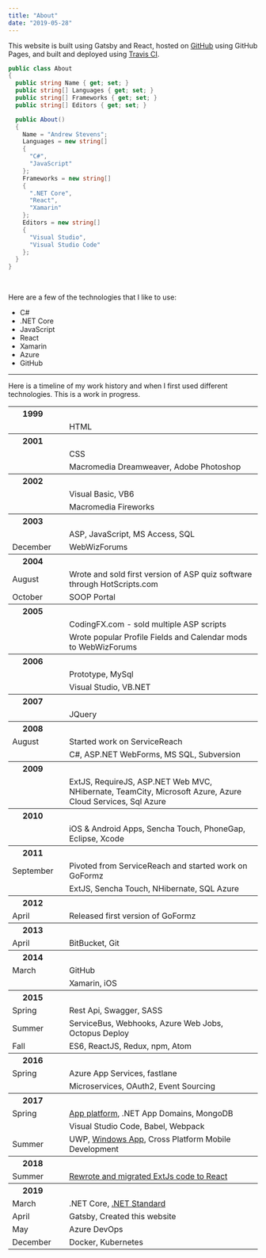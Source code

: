 ```yaml
---
title: "About"
date: "2019-05-28"
---
```


This website is built using Gatsby and React, hosted on [GitHub](https://github.com/aks427/andrewstevens.dev) using GitHub Pages, and built and deployed using [Travis CI](https://travis-ci.org/aks427/andrewstevens.dev).

```csharp
public class About
{
  public string Name { get; set; }
  public string[] Languages { get; set; }
  public string[] Frameworks { get; set; }
  public string[] Editors { get; set; }

  public About()
  {
    Name = "Andrew Stevens";
    Languages = new string[]
    {
      "C#",
      "JavaScript"
    };
    Frameworks = new string[]
    {
      ".NET Core",
      "React",
      "Xamarin"
    };
    Editors = new string[]
    {
      "Visual Studio",
      "Visual Studio Code"
    };
  }
}
```

<br />

Here are a few of the technologies that I like to use:

- C#
- .NET Core
- JavaScript
- React
- Xamarin
- Azure
- GitHub

---

Here is a timeline of my work history and when I first used different technologies. This is a work in progress.

<table class="timeline">
  <tr>
    <th>1999</td>
    <th></td>
    <th></td>
  </tr>
  <tr>
    <td></td>
    <td></td>
    <td>HTML</td>
  </tr>
  <tr>
    <th>2001</td>
    <th></td>
    <th></td>
  </tr>
  <tr>
    <td></td>
    <td></td>
    <td>CSS</td>
  </tr>
  <tr>
    <td></td>
    <td></td>
    <td>Macromedia Dreamweaver, Adobe Photoshop</td>
  </tr>
  <tr>
    <th>2002</td>
    <th></td>
    <th></td>
  </tr>
  <tr>
    <td></td>
    <td></td>
    <td>Visual Basic, VB6</td>
  </tr>
  <tr>
    <td></td>
    <td></td>
    <td>Macromedia Fireworks</td>
  </tr>
  <tr>
    <th>2003</td>
    <th></td>
    <th></td>
  </tr>
  <tr>
    <td></td>
    <td></td>
    <td>ASP, JavaScript, MS Access, SQL</td>
  </tr>
  <tr>
    <td>December</td>
    <td></td>
    <td>WebWizForums</td>
  </tr>
  <tr>
    <th>2004</td>
    <th></td>
    <th></td>
  </tr>
  <tr>
    <td>August</td>
    <td></td>
    <td>Wrote and sold first version of ASP quiz software through HotScripts.com</td>
  </tr>
  <tr>
    <td>October</td>
    <td></td>
    <td>SOOP Portal</td>
  </tr>
  <tr>
    <th>2005</td>
    <th></td>
    <th></td>
  </tr>
  <tr>
    <td></td>
    <td></td>
    <td>CodingFX.com - sold multiple ASP scripts</td>
  </tr>
  <tr>
    <td></td>
    <td></td>
    <td>Wrote popular Profile Fields and Calendar mods to WebWizForums</td>
  </tr>
  <tr>
    <th>2006</td>
    <th></td>
    <th></td>
  </tr>
  <tr>
    <td></td>
    <td></td>
    <td>Prototype, MySql</td>
  </tr>
  <tr>
    <td></td>
    <td></td>
    <td>Visual Studio, VB.NET</td>
  </tr>
 <tr>
    <th>2007</td>
    <th></td>
    <th></td>
  </tr>
  <tr>
    <td></td>
    <td></td>
    <td>JQuery</td>
  </tr>
  <tr>
    <th>2008</td>
    <th></td>
    <th></td>
  </tr>
  <tr>
    <td>August</td>
    <td></td>
    <td>Started work on ServiceReach</td>
  </tr>
  <tr>
    <td></td>
    <td></td>
    <td>C#, ASP.NET WebForms, MS SQL, Subversion</td>
  </tr>
  <tr>
    <th>2009</td>
    <th></td>
    <th></td>
  </tr>
  <tr>
    <td></td>
    <td></td>
    <td>ExtJS, RequireJS, ASP.NET Web MVC, NHibernate, TeamCity, Microsoft Azure, Azure Cloud Services, Sql Azure</td>
  </tr>
  <tr>
    <th>2010</td>
    <th></td>
    <th></td>
  </tr>
  <tr>
    <td></td>
    <td></td>
    <td>iOS & Android Apps, Sencha Touch, PhoneGap, Eclipse, Xcode</td>
  </tr>
  <tr>
    <th>2011</td>
    <th></td>
    <th></td>
  </tr>
  <tr>
    <td>September</td>
    <td></td>
    <td>Pivoted from ServiceReach and started work on GoFormz</td>
  </tr>
  <tr>
    <td></td>
    <td></td>
    <td>ExtJS, Sencha Touch, NHibernate, SQL Azure</td>
  </tr>
  <tr>
    <th>2012</td>
    <th></td>
    <th></td>
  </tr>
  <tr>
    <td>April</td>
    <td></td>
    <td>Released first version of GoFormz</td>
  </tr>
  <tr>
    <th>2013</td>
    <th></td>
    <th></td>
  </tr>
  <tr>
    <td>April</td>
    <td></td>
    <td>BitBucket, Git</td>
  </tr>
  <tr>
    <th>2014</td>
    <th></td>
    <th></td>
  </tr>
  <tr>
    <td>March</td>
    <td></td>
    <td>GitHub</td>
  </tr>
  <tr>
    <td></td>
    <td></td>
    <td>Xamarin, iOS</td>
  </tr>
  <tr>
    <th>2015</td>
    <th></td>
    <th></td>
  </tr>
  <tr>
    <td>Spring</td>
    <td></td>
    <td>Rest Api, Swagger, SASS</td>
  </tr>
  <tr>
    <td>Summer</td>
    <td></td>
    <td>ServiceBus, Webhooks, Azure Web Jobs, Octopus Deploy</td>
  </tr>
  <tr>
    <td>Fall</td>
    <td></td>
    <td>ES6, ReactJS, Redux, npm, Atom</td>
  </tr>
  <tr>
    <th>2016</td>
    <th></td>
    <th></td>
  </tr>
  <tr>
    <td>Spring</td>
    <td></td>
    <td>Azure App Services, fastlane</td>
  </tr>
  <tr>
    <td></td>
    <td></td>
    <td>Microservices, OAuth2, Event Sourcing</td>
  </tr>
  <tr>
    <th>2017</td>
    <th></td>
    <th></td>
  </tr>
  <tr>
    <td>Spring</td>
    <td></td>
    <td><a href="/projects/app-platform">App platform</a>, .NET App Domains, MongoDB</td>
  </tr>
  <tr>
    <td></td>
    <td></td>
    <td>Visual Studio Code, Babel, Webpack</td>
  </tr>
  <tr>
    <td>Summer</td>
    <td></td>
    <td>UWP, <a href="/projects/windows-app">Windows App</a>, Cross Platform Mobile Development</td>
  </tr>
  <tr>
    <th>2018</td>
    <th></td>
    <th></td>
  </tr>
  <tr>
    <td>Summer</td>
    <td></td>
    <td><a href="/projects/extjs-react-migration">Rewrote and migrated ExtJs code to React</a></td>
  </tr>
  <tr>
    <th>2019</td>
    <th></td>
    <th></td>
  </tr>
  <tr>
    <td>March</td>
    <td></td>
    <td>.NET Core, <a href="/posts/nuget-shared-pcl">.NET Standard</a></td>
  </tr>
  <tr>
    <td>April</td>
    <td></td>
    <td>Gatsby, Created this website</td>
  </tr>
  <tr>
    <td>May</td>
    <td></td>
    <td>Azure DevOps</td>
  </tr>
  <tr>
    <td>December</td>
    <td></td>
    <td>Docker, Kubernetes</td>
  </tr>
</table>
